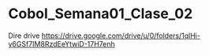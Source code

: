 # Cobol_Semana01_Clase_02
Dire drive
https://drive.google.com/drive/u/0/folders/1qlHi-y6GSf7IM8RzdEeYtwiD-17H7enh
